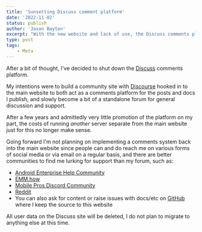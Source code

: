 ```yaml
---
title: 'Sunsetting Discuss comment platform'
date: '2022-11-02'
status: publish
author: 'Jason Bayton'
excerpt: "With the new website and lack of use, the Discuss comments platform is being shut down."
type: post
tags:
    - Meta
---
```

After a bit of thought, I've decided to shut down the [Discuss](https://discuss.bayton.org) comments platform. 

My intentions were to build a community site with [Discourse](https://discourse.org) hooked in to the main website to both act as a comments platform for the posts and docs I publish, and slowly become a bit of a standalone forum for general discussion and support.

After a few years and admittedly very little promotion of the platform on my part, the costs of running _another_ server separate from the main website just for this no longer make sense.

Going forward I'm not planning on implementing a comments system back into the main website since people can and do reach me on various forms of social media or via email on a regular basis, and there are better communities to find me lurking for support than my forum, such as:

- [Android Enterprise Help Community](https://support.google.com/work/android/community)
- [EMM.how](https://emm.how)
- [Mobile Pros Discord Community](https://mobilepros.org)
- [Reddit](https://www.reddit.com/r/androidenterprise/)
- You can also ask for content or raise issues with docs/etc on [GitHub](https://github.com/jasonbayton/11ty/discussions) where I keep the source to this website

All user data on the Discuss site will be deleted, I do not plan to migrate to anything else at this time.